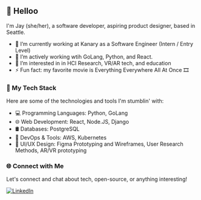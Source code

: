 ## 👋 Helloo

I'm Jay (she/her), a software developer, aspiring product designer, based in Seattle. 

- 🔭 I’m currently working at Kanary as a Software Engineer (Intern / Entry Level) 
- 🌱 I’m actively working wtih GoLang, Python, and React.
- 👯 I’m interested in in HCI Research, VR/AR tech, and education
- ⚡ Fun fact: my favorite movie is Everything Everywhere All At Once 🎞️

### 🚀 My Tech Stack

Here are some of the technologies and tools I'm stumblin' with:

- 💻 Programming Languages: Python, GoLang
- 🌐 Web Development: React, Node.JS, Django
- 🛢️ Databases: PostgreSQL
- 🚧 DevOps & Tools: AWS, Kubernetes
- 🎨 UI/UX Design: Figma Prototyping and Wireframes, User Research Methods, AR/VR prototyping


### 🌐 Connect with Me

Let's connect and chat about tech, open-source, or anything interesting!

[![LinkedIn](https://img.shields.io/badge/LinkedIn-Connect-blue)](https://linkedin.com/in/jay-quedado)
